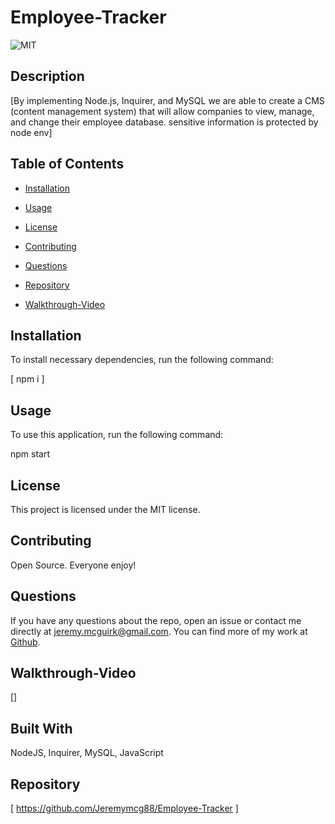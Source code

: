 # Employee-Tracker 

![MIT](https://img.shields.io/badge/license-MIT-green.svg)

## Description

[By implementing Node.js, Inquirer, and MySQL we are able to create a CMS (content management system) that will allow companies to view, manage, and change their employee database. sensitive information is protected by node env]


## Table of Contents

* [Installation](#installation)

* [Usage](#usage)

* [License](#license)

* [Contributing](#contributing)

* [Questions](#questions)

* [Repository](#Repository)

* [Walkthrough-Video](#Walkthrough-Video)

## Installation

To install necessary dependencies, run the following command:

[ npm i ]


## Usage

To use this application, run the following command:

npm start 


## License

This project is licensed under the MIT license.


## Contributing

Open Source. Everyone enjoy!

## Questions

If you have any questions about the repo, open an issue or contact me directly at jeremy.mcguirk@gmail.com. You can find more of my work at [Github](https://github.com/jeremymcg88).

## Walkthrough-Video

[]

## Built With 

NodeJS, Inquirer, MySQL, JavaScript

## Repository

[ https://github.com/Jeremymcg88/Employee-Tracker ]

